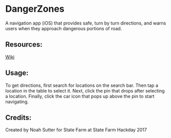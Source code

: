 # DangerZones
A navigation app (iOS) that provides safe, turn by turn directions, and warns users when they approach dangerous portions of road.
## Resources: 
[Wiki](https://github.com/SutterButter/DangerZones/wiki)
## Usage: 
To get directions, first search for locations on the search bar. Then tap a location in the table to select it. Next, click the pin that drops after selecting a location. Finally, click the car icon that pops up above the pin to start navigating. 
## Credits: 
Created by Noah Sutter for State Farm at State Farm Hackday 2017
